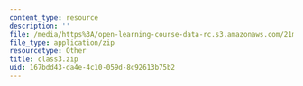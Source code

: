 ```yaml
---
content_type: resource
description: ''
file: /media/https%3A/open-learning-course-data-rc.s3.amazonaws.com/21m-385-interactive-music-systems-fall-2016/167bdd43da4e4c10059d8c92613b75b2_class3.zip
file_type: application/zip
resourcetype: Other
title: class3.zip
uid: 167bdd43-da4e-4c10-059d-8c92613b75b2
---
```

